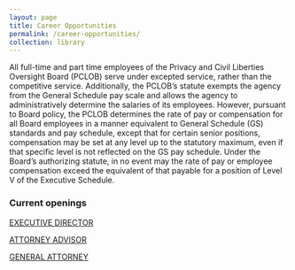 ```yaml
---
layout: page
title: Career Opportunities
permalink: /career-opportunities/
collection: library
---
```


All full-time and part time employees of the Privacy and Civil Liberties Oversight Board (PCLOB) serve under excepted service, rather than the competitive service. Additionally, the PCLOB’s statute exempts the agency from the General Schedule pay scale and allows the agency to administratively determine the salaries of its employees.  However, pursuant to Board policy, the PCLOB determines the rate of pay or compensation for all Board employees in a manner equivalent to General Schedule (GS) standards and pay schedule, except that for certain senior positions, compensation may be set at any level up to the statutory maximum, even if that specific level is not reflected on the GS pay schedule. Under the Board’s authorizing statute, in no event may the rate of pay or employee compensation exceed the equivalent of that payable for a position of Level V of the Executive Schedule.

### Current openings   

<!--[EXECUTIVE DIRECTOR](https://www.pclob.gov/executive-director/) -->

[EXECUTIVE DIRECTOR](https://www.pclob.gov/executive-director/)

[ATTORNEY ADVISOR](https://www.pclob.gov/attorney-advisor/)

[GENERAL ATTORNEY](https://www.pclob.gov/general-attorney/)
 
<!-- [HUMAN RESOURCES SPECIALIST ](https://www.pclob.gov/human-resources/) -->

